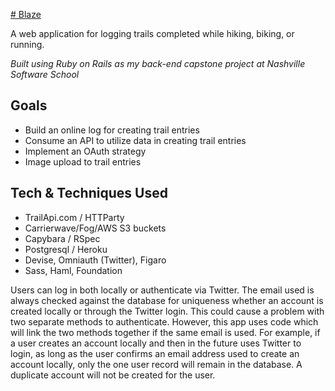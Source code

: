 [# Blaze](http://blazeapp.herokuapp.com/)

A web application for logging trails completed while hiking, biking, or running.

*Built using Ruby on Rails as my back-end capstone project at Nashville Software School*

## Goals

- Build an online log for creating trail entries
- Consume an API to utilize data in creating trail entries
- Implement an OAuth strategy
- Image upload to trail entries

## Tech & Techniques Used

- TrailApi.com / HTTParty
- Carrierwave/Fog/AWS S3 buckets
- Capybara / RSpec
- Postgresql / Heroku
- Devise, Omniauth (Twitter), Figaro
- Sass, Haml, Foundation

Users can log in both locally or authenticate via Twitter. The email used is always checked against the database for uniqueness whether 
an account is created locally or through the Twitter login. This could cause a problem with two separate methods to authenticate. However, this app 
uses code which will link the two methods together if the same email is used. For example, if a user creates an account locally and then in the 
future uses Twitter to login, as long as the user confirms an email address used to create an account locally, only the one user record will remain 
in the database. A duplicate account will not be created for the user.
